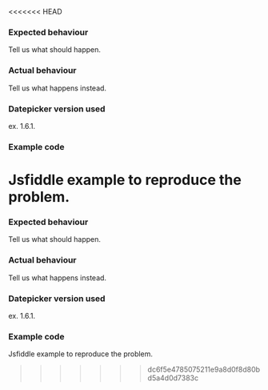 <<<<<<< HEAD
### Expected behaviour
Tell us what should happen.

### Actual behaviour
Tell us what happens instead.

### Datepicker version used

ex. 1.6.1.

### Example code

Jsfiddle example to reproduce the problem.
=======
### Expected behaviour
Tell us what should happen.

### Actual behaviour
Tell us what happens instead.

### Datepicker version used

ex. 1.6.1.

### Example code

Jsfiddle example to reproduce the problem.
>>>>>>> dc6f5e4785075211e9a8d0f8d80bd5a4d0d7383c

